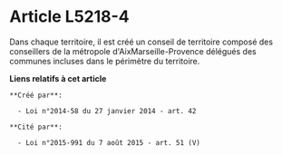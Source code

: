 # Article L5218-4

Dans chaque territoire, il est créé un conseil de territoire composé des conseillers de la métropole d'AixMarseille-Provence
délégués des communes incluses dans le périmètre du territoire.

**Liens relatifs à cet article**

	**Créé par**:

	  - Loi n°2014-58 du 27 janvier 2014 - art. 42

	**Cité par**:

	  - Loi n°2015-991 du 7 août 2015 - art. 51 (V)
